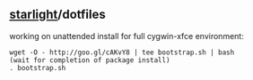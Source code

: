 ## [starlight](http://starlight.github.io/)/dotfiles

working on unattended install for full cygwin-xfce environment:

    wget -O - http://goo.gl/cAKvY8 | tee bootstrap.sh | bash
    (wait for completion of package install)
    . bootstrap.sh
    
